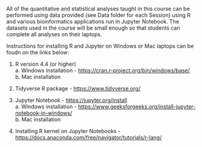 All of the quantitative and statistical analyses taught in this course can be performed using data provided (see Data folder for each Session) using R and various bioinformatics applications run in Jupyter Notebook.  The datasets used in the course will be small enough so that students can complete all analyses on their laptops.

Instructions for installing R and Jupyter on Windows or Mac laptops can be foudn on the links below:

1. R version 4.4 (or higher)<br>
   a. Windows installation - https://cran.r-project.org/bin/windows/base/<br>
   b. Mac installation <br>

2. Tidyverse R package - https://www.tidyverse.org/

3. Jupyter Notebook - https://jupyter.org/install<br>
   a. Windows installation - https://www.geeksforgeeks.org/install-jupyter-notebook-in-windows/<br>
   b. Mac installation <br>

4. Installing R kernel on Jupyter Notebooks - https://docs.anaconda.com/free/navigator/tutorials/r-lang/

